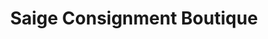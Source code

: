 ---
title: "Saige Consignment Boutique"
url: /greenville/saige-consignment-boutique/
shop: Kleidung
---